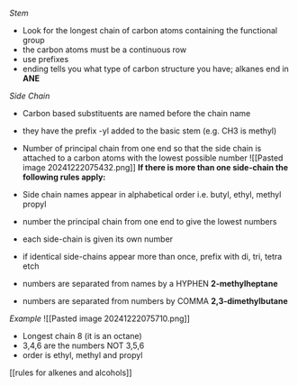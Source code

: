 *Stem*
+ Look for the longest chain of carbon atoms containing the functional group
+ the carbon atoms must be a continuous row
+ use prefixes 
+ ending tells you what type of carbon structure you have; alkanes end in **ANE**

*Side Chain*
+ Carbon based substituents are named before the chain name
+ they have the prefix -yl added to the basic stem (e.g. CH3 is methyl)
+ Number of principal chain from one end so that the side chain is attached to a carbon atoms with the lowest possible number
![[Pasted image 20241222075432.png]]
**If there is more than one side-chain the following rules apply:**

+ Side chain names appear in alphabetical order i.e. butyl, ethyl, methyl propyl
+ number the principal chain from one end to give the lowest numbers
+ each side-chain is given its own number
+ if identical side-chains appear more than once, prefix with di, tri, tetra etch
+ numbers are separated from names by a HYPHEN **2-methylheptane**
+ numbers are separated from numbers by COMMA **2,3-dimethylbutane**

*Example*
![[Pasted image 20241222075710.png]]
+ Longest chain 8 (it is an octane)
+ 3,4,6 are the numbers NOT 3,5,6
+ order is ethyl, methyl and propyl

[[rules for alkenes and alcohols]]